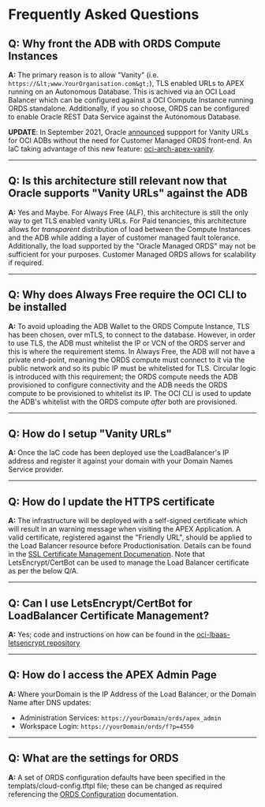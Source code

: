 # Frequently Asked Questions

## **Q: Why front the ADB with ORDS Compute Instances**

**A:** The primary reason is to allow "Vanity" (i.e. `https://&lt;www.YourOrganisation.com&gt;`), TLS enabled URLs to APEX running on an Autonomous Database.  This is achived via an OCI Load Balancer which can be configured against a OCI Compute Instance running ORDS standalone.  Additionally, if you so choose, ORDS can be configured to enable Oracle REST Data Service against the Autonomous Database.

**UPDATE**: In September 2021, Oracle [announced](https://blogs.oracle.com/apex/post/introducing-vanity-urls-on-adb) suppport for Vanity URLs for OCI ADBs without the need for Customer Managed ORDS front-end.  An IaC taking advantage of this new feature: [oci-arch-apex-vanity](https://github.com/gotsysdba/oci-arch-apex-vanity).

---

## **Q: Is this architecture still relevant now that Oracle supports "Vanity URLs" against the ADB**

**A:** Yes and Maybe.  For Always Free (ALF), this architecture is still the only way to get TLS enabled vanity URLs.  For Paid tenancies, this architecture allows for _transparent_ distribution of load between the Compute Instances and the ADB while adding a layer of customer managed fault tolerance.  Additionally, the load supported by the "Oracle Managed ORDS" may not be sufficient for your purposes.  Customer Managed ORDS allows for scalability if required.

---

## **Q: Why does Always Free require the OCI CLI to be installed**

**A:** To avoid uploading the ADB Wallet to the ORDS Compute Instance, TLS has been chosen, over mTLS, to connect to the database.  However, in order to use TLS, the ADB must whitelist the IP or VCN of the ORDS server and this is where the requirement stems.  In Always Free, the ADB will not have a private end-point, meaning the ORDS compute must connect to it via the public network and so its pubic IP must be whitelisted for TLS.  Circular logic is introduced with this requirement; the ORDS compute needs the ADB provisioned to configure connectivity and the ADB needs the ORDS compute to be provisioned to whitelist its IP.  The OCI CLI is used to update the ADB's whitelist with the ORDS compute _after_ both are provisioned.

---

## **Q: How do I setup "Vanity URLs"**

**A:** Once the IaC code has been deployed use the LoadBalancer's IP address and register it against your domain with your Domain Names Service provider.

---

## **Q: How do I update the HTTPS certificate**

**A:** The infrastructure will be deployed with a self-signed certificate which will result in an warning message when visiting the APEX Application.  A valid certificate, registered against the "Friendly URL", should be applied to the Load Balancer resource before Productionisation.  Details can be found in the [SSL Certificate Management Documenation](https://docs.oracle.com/en-us/iaas/Content/Balance/Tasks/managingcertificates.htm).  Note that LetsEncrypt/CertBot can be used to manage the Load Balancer certificate as per the below Q/A.

---

## **Q: Can I use LetsEncrypt/CertBot for LoadBalancer Certificate Management?**

**A:** Yes; code and instructions on how can be found in the [oci-lbaas-letsencrypt repository](https://github.com/gotsysdba/oci-lbaas-letsencrypt)

---

## **Q: How do I access the APEX Admin Page**

**A:** Where yourDomain is the IP Address of the Load Balancer, or the Domain Name after DNS updates:

* Administration Services: `https://yourDomain/ords/apex_admin`
* Workspace Login:         `https://yourDomain/ords/f?p=4550`

---

## **Q: What are the settings for ORDS**

**A:** A set of ORDS configuration defaults have been specified in the templats/cloud-config.tftpl file; these can be changed as required referencing the [ORDS Configuration](https://docs.oracle.com/en/database/oracle/oracle-rest-data-services/22.1/ordig/about-REST-configuration-files.html#GUID-006F916B-8594-4A78-B500-BB85F35C12A0) documentation.
